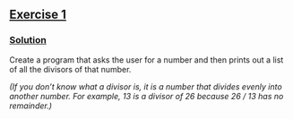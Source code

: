 ## [Exercise 1](https://www.practicepython.org/exercise/2014/02/26/04-divisors.html)

### [Solution](https://www.practicepython.org/solution/2014/03/05/04-divisors-solutions.html)

Create a program that asks the user for a number and then prints out a list of all the divisors of that number. 

*(If you don’t know what a divisor is, it is a number that divides evenly into another number. For example, 13 is a divisor of 26 because 26 / 13 has no remainder.)*
